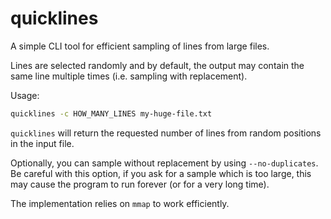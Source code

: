 # quicklines

A simple CLI tool for efficient sampling of lines from large files.

Lines are selected randomly and by default, the output may contain the same line multiple times
(i.e. sampling with replacement).

Usage:

```bash
quicklines -c HOW_MANY_LINES my-huge-file.txt
```

`quicklines` will return the requested number of lines from random positions in the input file.

Optionally, you can sample without replacement by using `--no-duplicates`. 
Be careful with this option, if you ask for a sample which is too large, this may cause the program
to run forever (or for a very long time).

The implementation relies on `mmap` to work efficiently.